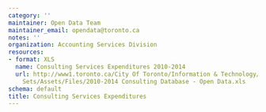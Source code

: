 ```yaml
---
category: ''
maintainer: Open Data Team
maintainer_email: opendata@toronto.ca
notes: ''
organization: Accounting Services Division
resources:
- format: XLS
  name: Consulting Services Expenditures 2010-2014
  url: http://www1.toronto.ca/City Of Toronto/Information & Technology/Open Data/Data
    Sets/Assets/Files/2010-2014 Consulting Database - Open Data.xls
schema: default
title: Consulting Services Expenditures
---
```

